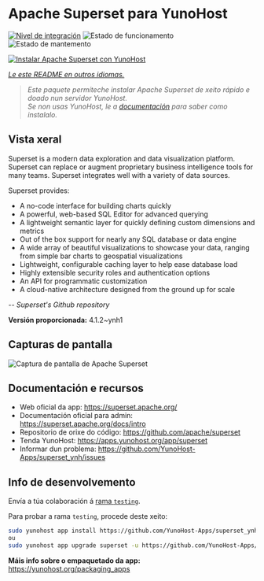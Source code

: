 <!--
NOTA: Este README foi creado automáticamente por <https://github.com/YunoHost/apps/tree/master/tools/readme_generator>
NON debe editarse manualmente.
-->

# Apache Superset para YunoHost

[![Nivel de integración](https://apps.yunohost.org/badge/integration/superset)](https://ci-apps.yunohost.org/ci/apps/superset/)
![Estado de funcionamento](https://apps.yunohost.org/badge/state/superset)
![Estado de mantemento](https://apps.yunohost.org/badge/maintained/superset)

[![Instalar Apache Superset con YunoHost](https://install-app.yunohost.org/install-with-yunohost.svg)](https://install-app.yunohost.org/?app=superset)

*[Le este README en outros idiomas.](./ALL_README.md)*

> *Este paquete permíteche instalar Apache Superset de xeito rápido e doado nun servidor YunoHost.*  
> *Se non usas YunoHost, le a [documentación](https://yunohost.org/install) para saber como instalalo.*

## Vista xeral

Superset is a modern data exploration and data visualization platform. Superset can replace or augment proprietary business intelligence tools for many teams. Superset integrates well with a variety of data sources.

Superset provides:

- A no-code interface for building charts quickly
- A powerful, web-based SQL Editor for advanced querying
- A lightweight semantic layer for quickly defining custom dimensions and metrics
- Out of the box support for nearly any SQL database or data engine
- A wide array of beautiful visualizations to showcase your data, ranging from simple bar charts to geospatial visualizations
- Lightweight, configurable caching layer to help ease database load
- Highly extensible security roles and authentication options
- An API for programmatic customization
- A cloud-native architecture designed from the ground up for scale

*-- Superset's Github repository*


**Versión proporcionada:** 4.1.2~ynh1

## Capturas de pantalla

![Captura de pantalla de Apache Superset](./doc/screenshots/explore.jpg)

## Documentación e recursos

- Web oficial da app: <https://superset.apache.org/>
- Documentación oficial para admin: <https://superset.apache.org/docs/intro>
- Repositorio de orixe do código: <https://github.com/apache/superset>
- Tenda YunoHost: <https://apps.yunohost.org/app/superset>
- Informar dun problema: <https://github.com/YunoHost-Apps/superset_ynh/issues>

## Info de desenvolvemento

Envía a túa colaboración á [rama `testing`](https://github.com/YunoHost-Apps/superset_ynh/tree/testing).

Para probar a rama `testing`, procede deste xeito:

```bash
sudo yunohost app install https://github.com/YunoHost-Apps/superset_ynh/tree/testing --debug
ou
sudo yunohost app upgrade superset -u https://github.com/YunoHost-Apps/superset_ynh/tree/testing --debug
```

**Máis info sobre o empaquetado da app:** <https://yunohost.org/packaging_apps>

